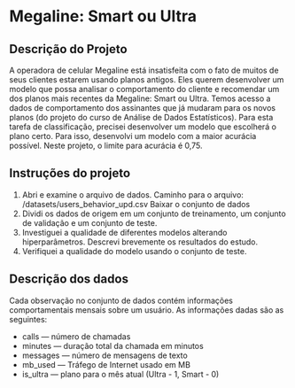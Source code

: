 # Megaline: Smart ou Ultra

## Descrição do Projeto
A operadora de celular Megaline está insatisfeita com o fato de muitos de seus clientes estarem usando planos antigos. Eles querem desenvolver um modelo que possa analisar o comportamento do cliente e recomendar um dos planos mais recentes da Megaline: Smart ou Ultra.
Temos acesso a dados de comportamento dos assinantes que já mudaram para os novos planos (do projeto do curso de Análise de Dados Estatísticos). Para esta tarefa de classificação, precisei desenvolver um modelo que escolherá o plano certo. 
Para isso, desenvolvi um modelo com a maior acurácia possível. Neste projeto, o limite para acurácia é 0,75. 

## Instruções do projeto
1.	Abri e examine o arquivo de dados. Caminho para o arquivo: /datasets/users_behavior_upd.csv Baixar o conjunto de dados
2.	Dividi os dados de origem em um conjunto de treinamento, um conjunto de validação e um conjunto de teste.
3.	Investiguei a qualidade de diferentes modelos alterando hiperparâmetros. Descrevi brevemente os resultados do estudo.
4.	Verifiquei a qualidade do modelo usando o conjunto de teste.

## Descrição dos dados
Cada observação no conjunto de dados contém informações comportamentais mensais sobre um usuário. As informações dadas são as seguintes:
-	сalls — número de chamadas
-	minutes — duração total da chamada em minutos
-	messages — número de mensagens de texto
-	mb_used — Tráfego de Internet usado em MB
-	is_ultra — plano para o mês atual (Ultra - 1, Smart - 0)
